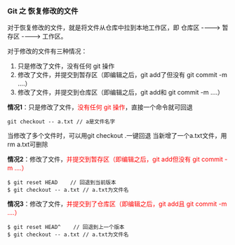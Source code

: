 ### Git 之 恢复修改的文件

对于恢复修改的文件，就是将文件从仓库中拉到本地工作区，即 仓库区 ----> 暂存区 ----> 工作区。

对于修改的文件有三种情况：

1. 只是修改了文件，没有任何 git 操作
2. 修改了文件，并提交到暂存区（即编辑之后，git add了但没有 git commit -m ....）
3. 修改了文件，并提交到仓库区（即编辑之后，git add和 git commit -m ....）

**情况1**：只是修改了文件，<font color="red">没有任何 git 操作</font>，直接一个命令就可回退
````
git checkout -- a.txt // a是文件名字
````
当修改了多个文件时，可以用git checkout .一键回退
当新增了一个a.txt文件，用 rm a.txt可删除

**情况2**：修改了文件，<font color="red">并提交到暂存区（即编辑之后，git add但没有 git commit -m ....）</font>
````
$ git reset HEAD    // 回退到当前版本
$ git checkout -- a.txt // a.txt为文件名
````
**情况3**：修改了文件，<font color="red">并提交到了仓库区（即编辑之后，git add且 git commit -m ....）</font>
````
$ git reset HEAD^    // 回退到上一个版本
$ git checkout -- a.txt // a.txt为文件名
````
